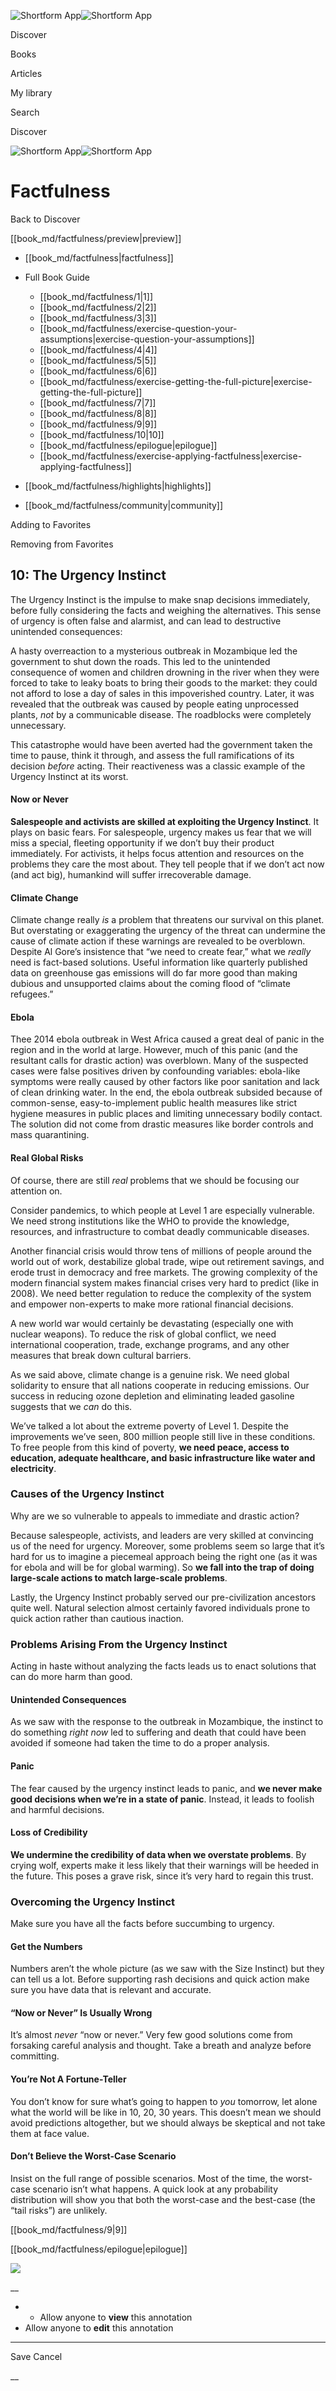 ![Shortform App](/img/logo.36a2399e.svg)![Shortform App](/img/logo-dark.70c1b072.svg)

Discover

Books

Articles

My library

Search

Discover

![Shortform App](/img/logo.36a2399e.svg)![Shortform App](/img/logo-dark.70c1b072.svg)

# Factfulness

Back to Discover

[[book_md/factfulness/preview|preview]]

  * [[book_md/factfulness|factfulness]]
  * Full Book Guide

    * [[book_md/factfulness/1|1]]
    * [[book_md/factfulness/2|2]]
    * [[book_md/factfulness/3|3]]
    * [[book_md/factfulness/exercise-question-your-assumptions|exercise-question-your-assumptions]]
    * [[book_md/factfulness/4|4]]
    * [[book_md/factfulness/5|5]]
    * [[book_md/factfulness/6|6]]
    * [[book_md/factfulness/exercise-getting-the-full-picture|exercise-getting-the-full-picture]]
    * [[book_md/factfulness/7|7]]
    * [[book_md/factfulness/8|8]]
    * [[book_md/factfulness/9|9]]
    * [[book_md/factfulness/10|10]]
    * [[book_md/factfulness/epilogue|epilogue]]
    * [[book_md/factfulness/exercise-applying-factfulness|exercise-applying-factfulness]]
  * [[book_md/factfulness/highlights|highlights]]
  * [[book_md/factfulness/community|community]]



Adding to Favorites 

Removing from Favorites 

## 10: The Urgency Instinct

The Urgency Instinct is the impulse to make snap decisions immediately, before fully considering the facts and weighing the alternatives. This sense of urgency is often false and alarmist, and can lead to destructive unintended consequences:

A hasty overreaction to a mysterious outbreak in Mozambique led the government to shut down the roads. This led to the unintended consequence of women and children drowning in the river when they were forced to take to leaky boats to bring their goods to the market: they could not afford to lose a day of sales in this impoverished country. Later, it was revealed that the outbreak was caused by people eating unprocessed plants, _not_ by a communicable disease. The roadblocks were completely unnecessary.

This catastrophe would have been averted had the government taken the time to pause, think it through, and assess the full ramifications of its decision _before_ acting. Their reactiveness was a classic example of the Urgency Instinct at its worst.

#### Now or Never

**Salespeople and activists are skilled at exploiting the Urgency Instinct**. It plays on basic fears. For salespeople, urgency makes us fear that we will miss a special, fleeting opportunity if we don’t buy their product immediately. For activists, it helps focus attention and resources on the problems they care the most about. They tell people that if we don’t act now (and act big), humankind will suffer irrecoverable damage.

#### Climate Change

Climate change really _is_ a problem that threatens our survival on this planet. But overstating or exaggerating the urgency of the threat can undermine the cause of climate action if these warnings are revealed to be overblown. Despite Al Gore’s insistence that “we need to create fear,” what we _really_ need is fact-based solutions. Useful information like quarterly published data on greenhouse gas emissions will do far more good than making dubious and unsupported claims about the coming flood of “climate refugees.”

#### Ebola

Thee 2014 ebola outbreak in West Africa caused a great deal of panic in the region and in the world at large. However, much of this panic (and the resultant calls for drastic action) was overblown. Many of the suspected cases were false positives driven by confounding variables: ebola-like symptoms were really caused by other factors like poor sanitation and lack of clean drinking water. In the end, the ebola outbreak subsided because of common-sense, easy-to-implement public health measures like strict hygiene measures in public places and limiting unnecessary bodily contact. The solution did not come from drastic measures like border controls and mass quarantining.

#### Real Global Risks

Of course, there are still _real_ problems that we should be focusing our attention on.

Consider pandemics, to which people at Level 1 are especially vulnerable. We need strong institutions like the WHO to provide the knowledge, resources, and infrastructure to combat deadly communicable diseases.

Another financial crisis would throw tens of millions of people around the world out of work, destabilize global trade, wipe out retirement savings, and erode trust in democracy and free markets. The growing complexity of the modern financial system makes financial crises very hard to predict (like in 2008). We need better regulation to reduce the complexity of the system and empower non-experts to make more rational financial decisions.

A new world war would certainly be devastating (especially one with nuclear weapons). To reduce the risk of global conflict, we need international cooperation, trade, exchange programs, and any other measures that break down cultural barriers.

As we said above, climate change is a genuine risk. We need global solidarity to ensure that all nations cooperate in reducing emissions. Our success in reducing ozone depletion and eliminating leaded gasoline suggests that we _can_ do this.

We’ve talked a lot about the extreme poverty of Level 1. Despite the improvements we’ve seen, 800 million people still live in these conditions. To free people from this kind of poverty, **we need peace, access to education, adequate healthcare, and basic infrastructure like water and electricity**.

### Causes of the Urgency Instinct

Why are we so vulnerable to appeals to immediate and drastic action?

Because salespeople, activists, and leaders are very skilled at convincing us of the need for urgency. Moreover, some problems seem so large that it’s hard for us to imagine a piecemeal approach being the right one (as it was for ebola and will be for global warming). So **we fall into the trap of doing large-scale actions to match large-scale problems**.

Lastly, the Urgency Instinct probably served our pre-civilization ancestors quite well. Natural selection almost certainly favored individuals prone to quick action rather than cautious inaction.

### Problems Arising From the Urgency Instinct

Acting in haste without analyzing the facts leads us to enact solutions that can do more harm than good.

#### Unintended Consequences

As we saw with the response to the outbreak in Mozambique, the instinct to do something _right now_ led to suffering and death that could have been avoided if someone had taken the time to do a proper analysis.

#### Panic

The fear caused by the urgency instinct leads to panic, and **we never make good decisions when we’re in a state of panic**. Instead, it leads to foolish and harmful decisions.

#### Loss of Credibility

**We undermine the credibility of data when we overstate problems**. By crying wolf, experts make it less likely that their warnings will be heeded in the future. This poses a grave risk, since it’s very hard to regain this trust.

### Overcoming the Urgency Instinct

Make sure you have all the facts before succumbing to urgency.

#### Get the Numbers

Numbers aren’t the whole picture (as we saw with the Size Instinct) but they can tell us a lot. Before supporting rash decisions and quick action make sure you have data that is relevant and accurate.

#### “Now or Never” Is Usually Wrong

It’s almost _never_ “now or never.” Very few good solutions come from forsaking careful analysis and thought. Take a breath and analyze before committing.

#### You’re Not A Fortune-Teller

You don’t know for sure what’s going to happen to _you_ tomorrow, let alone what the world will be like in 10, 20, 30 years. This doesn’t mean we should avoid predictions altogether, but we should always be skeptical and not take them at face value.

#### Don’t Believe the Worst-Case Scenario

Insist on the full range of possible scenarios. Most of the time, the worst-case scenario isn’t what happens. A quick look at any probability distribution will show you that both the worst-case and the best-case (the “tail risks”) are unlikely.

[[book_md/factfulness/9|9]]

[[book_md/factfulness/epilogue|epilogue]]

![](https://bat.bing.com/action/0?ti=56018282&Ver=2&mid=04da77e5-23ad-40e5-82d3-0c963f0fcf7c&sid=49fff5b0636c11eeb9c611038afc8668&vid=4a005010636c11ee80c703d4c4a7acd5&vids=0&msclkid=N&pi=0&lg=en-US&sw=800&sh=600&sc=24&nwd=1&tl=Shortform%20%7C%20Book&p=https%3A%2F%2Fwww.shortform.com%2Fapp%2Fbook%2Ffactfulness%2F10&r=&lt=297&evt=pageLoad&sv=1&rn=117380)

__

  *   * Allow anyone to **view** this annotation
  * Allow anyone to **edit** this annotation



* * *

Save Cancel

__



